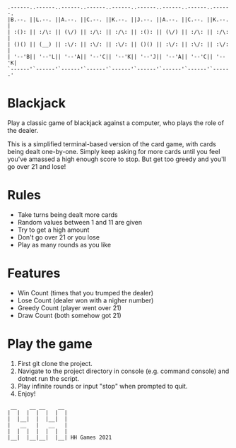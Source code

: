 ```
.------..------..------..------..------..------..------..------..------.
|B.--. ||L.--. ||A.--. ||C.--. ||K.--. ||J.--. ||A.--. ||C.--. ||K.--. |
| :(): || :/\: || (\/) || :/\: || :/\: || :(): || (\/) || :/\: || :/\: |
| ()() || (__) || :\/: || :\/: || :\/: || ()() || :\/: || :\/: || :\/: |
| '--'B|| '--'L|| '--'A|| '--'C|| '--'K|| '--'J|| '--'A|| '--'C|| '--'K|
`------'`------'`------'`------'`------'`------'`------'`------'`------'
```

# Blackjack
 Play a classic game of blackjack against a computer, who plays the role of the dealer.
 
This is a simplified terminal-based version of the card game, with cards being dealt one-by-one. Simply keep asking for more cards until you feel you've amassed a high enough score to stop. But get too greedy and you'll go over 21 and lose!
 
# Rules
 - Take turns being dealt more cards
 - Random values between 1 and 11 are given
 - Try to get a high amount
 - Don't go over 21 or you lose
 - Play as many rounds as you like
 
# Features
 - Win Count (times that you trumped the dealer)
 - Lose Count (dealer won with a nigher number)
 - Greedy Count (player went over 21)
 - Draw Count (both somehow got 21)
 
# Play the game
1. First git clone the project.
2. Navigate to the project directory in console (e.g. command console) and dotnet run the script.
3. Play infinite rounds or input "stop" when prompted to quit.
4. Enjoy!

```
 __    __ __    __ 
|  |  |  |  |  |  | 
|  |__|  |  |__|  | 
|   __   |   __   | 
|  |  |  |  |  |  | 
|__|  |__|__|  |__| HH Games 2021
```
